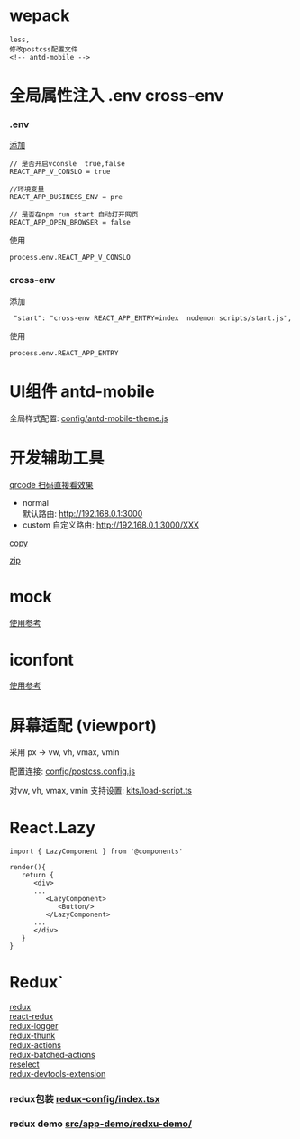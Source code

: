 
 # wepack

    less,
    修改postcss配置文件
    <!-- antd-mobile -->


# 全局属性注入  .env cross-env
   ### .env
   [添加](https://github.com/Xiao2GouZi/react-h5/blob/master/.env) 
   ```
   // 是否开启vconsle  true,false
   REACT_APP_V_CONSLO = true

   //环境变量
   REACT_APP_BUSINESS_ENV = pre  

   // 是否在npm run start 自动打开网页
   REACT_APP_OPEN_BROWSER = false
   ```
   使用
   ```
   process.env.REACT_APP_V_CONSLO
   ```

   ### cross-env
   添加 
   ```
    "start": "cross-env REACT_APP_ENTRY=index  nodemon scripts/start.js",
   ```
   使用
   ```
   process.env.REACT_APP_ENTRY
   ```


# UI组件 antd-mobile

全局样式配置: [config/antd-mobile-theme.js](https://github.com/Xiao2GouZi/react-h5/blob/master/config/antd-mobile-theme.js)

# 开发辅助工具
   [qrcode 扫码直接看效果](https://github.com/Xiao2GouZi/react-h5/blob/master/scripts/qrcode.js)
    
   * normal  
      默认路由: http://192.168.0.1:3000
   * custom 
      自定义路由: http://192.168.0.1:3000/XXX

   [copy](https://github.com/Xiao2GouZi/react-h5/blob/master/scripts/copy.js)



   [zip](https://github.com/Xiao2GouZi/react-h5/blob/master/scripts/zip.js)   



# mock
   [使用参考](https://github.com/Xiao2GouZi/react-h5/blob/master/mock/README.md)

# iconfont
   [使用参考](https://github.com/Xiao2GouZi/react-h5/blob/master/iconfont/README.md)   


# 屏幕适配 (viewport)
   采用 px -> vw, vh, vmax, vmin

   配置连接: [config/postcss.config.js](https://github.com/Xiao2GouZi/react-h5/blob/master/config/postcss.config.js)   

   对vw, vh, vmax, vmin 支持设置: [kits/load-script.ts](https://github.com/Xiao2GouZi/react-h5/blob/master/src/kits/load-script.ts)


# React.Lazy

   ```
   import { LazyComponent } from '@components'

   render(){
      return {
         <div>
         ...
            <LazyComponent>
               <Button/>
            </LazyComponent>
         ...
         </div>
      }
   }

   ```


# Redux`
   [redux]()  
   [react-redux]()    
   [redux-logger]()  
   [redux-thunk]()   
   [redux-actions]()   
   [redux-batched-actions]()   
   [reselect]()    
   [redux-devtools-extension]()

   ### redux包装 [redux-config/index.tsx](https://github.com/Xiao2GouZi/react-h5/blob/master/src/redux-config/) 
    
   ### redux demo [src/app-demo/redxu-demo/](https://github.com/Xiao2GouZi/react-h5/tree/master/src/app-demo/redux-demo)

   
  